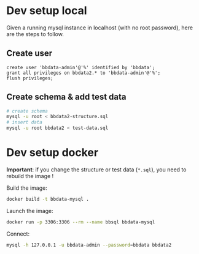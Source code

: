 # Dev setup local

Given a running mysql instance in localhost (with no root password), here are the steps to follow.

## Create user

```mysql
create user 'bbdata-admin'@'%' identified by 'bbdata';
grant all privileges on bbdata2.* to 'bbdata-admin'@'%';
flush privileges;
```

## Create schema & add test data

```bash
# create schema
mysql -u root < bbdata2-structure.sql
# insert data
mysql -u root bbdata2 < test-data.sql
```

# Dev setup docker

__Important__: if you change the structure or test data (`*.sql`), you need to rebuild the image !

Build the image:
```bash
docker build -t bbdata-mysql .
``` 

Launch the image:
```bash
docker run -p 3306:3306 --rm --name bbsql bbdata-mysql
```

Connect:
```bash
mysql -h 127.0.0.1 -u bbdata-admin --password=bbdata bbdata2
```